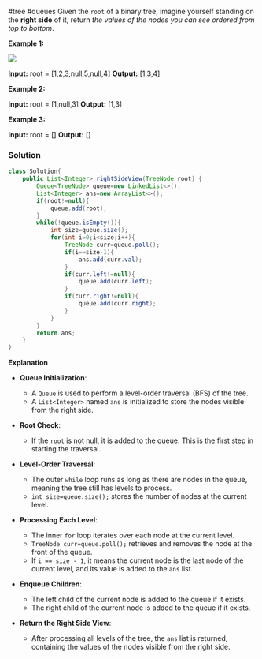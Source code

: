 #tree #queues 
Given the `root` of a binary tree, imagine yourself standing on the **right side** of it, return _the values of the nodes you can see ordered from top to bottom_.

**Example 1:**

![](https://assets.leetcode.com/uploads/2021/02/14/tree.jpg)

**Input:** root = [1,2,3,null,5,null,4]
**Output:** [1,3,4]

**Example 2:**

**Input:** root = [1,null,3]
**Output:** [1,3]

**Example 3:**

**Input:** root = []
**Output:** []

### Solution
```java
class Solution{
	public List<Integer> rightSideView(TreeNode root) {  
	    Queue<TreeNode> queue=new LinkedList<>();  
	    List<Integer> ans=new ArrayList<>();  
	    if(root!=null){  
	        queue.add(root);  
	    }  
	    while(!queue.isEmpty()){  
	        int size=queue.size();  
	        for(int i=0;i<size;i++){  
	            TreeNode curr=queue.poll();  
	            if(i==size-1){  
	                ans.add(curr.val);  
	            }  
	            if(curr.left!=null){  
	                queue.add(curr.left);  
	            }  
	            if(curr.right!=null){  
	                queue.add(curr.right);  
	            }  
	        }  
	    }  
	    return ans;  
	}
}
```

**Explanation**
- **Queue Initialization**:
    
    - A `Queue` is used to perform a level-order traversal (BFS) of the tree.
    - A `List<Integer>` named `ans` is initialized to store the nodes visible from the right side.
- **Root Check**:
    
    - If the `root` is not null, it is added to the queue. This is the first step in starting the traversal.
- **Level-Order Traversal**:
    
    - The outer `while` loop runs as long as there are nodes in the queue, meaning the tree still has levels to process.
    - `int size=queue.size();` stores the number of nodes at the current level.
- **Processing Each Level**:
    
    - The inner `for` loop iterates over each node at the current level.
    - `TreeNode curr=queue.poll();` retrieves and removes the node at the front of the queue.
    - If `i == size - 1`, it means the current node is the last node of the current level, and its value is added to the `ans` list.
- **Enqueue Children**:
    
    - The left child of the current node is added to the queue if it exists.
    - The right child of the current node is added to the queue if it exists.
- **Return the Right Side View**:
    
    - After processing all levels of the tree, the `ans` list is returned, containing the values of the nodes visible from the right side.